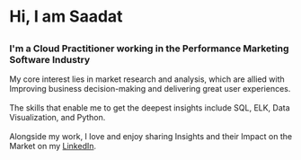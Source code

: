 ### <h1>Hi, I am Saadat</h1>
 <h2></h2>
 <h3> I'm a Cloud Practitioner working in the Performance Marketing Software Industry</h3>

My core interest lies in market research and analysis, which are allied with Improving business decision-making and delivering great user experiences.<br><br>
The skills that enable me to get the deepest insights include SQL, ELK, Data Visualization, and Python.
<br><br>
Alongside my work, I love and enjoy sharing Insights and their Impact on the Market on my [LinkedIn](https://www.linkedin.com/in/saadat-irfan/).
